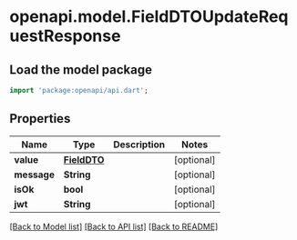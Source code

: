 # openapi.model.FieldDTOUpdateRequestResponse

## Load the model package
```dart
import 'package:openapi/api.dart';
```

## Properties
Name | Type | Description | Notes
------------ | ------------- | ------------- | -------------
**value** | [**FieldDTO**](FieldDTO.md) |  | [optional] 
**message** | **String** |  | [optional] 
**isOk** | **bool** |  | [optional] 
**jwt** | **String** |  | [optional] 

[[Back to Model list]](../README.md#documentation-for-models) [[Back to API list]](../README.md#documentation-for-api-endpoints) [[Back to README]](../README.md)


